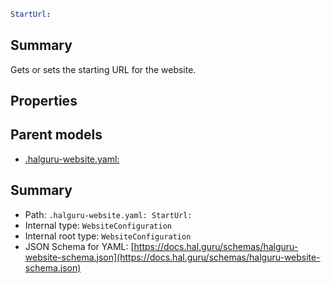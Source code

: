 <!--
title: StartUrl
version: 1.38.8-beta.19
generated: true
date: 2025-04-15
node: This file is generated by the command-line program: `halguru manual -c -m`
-->


```yaml
StartUrl:
```

## Summary

Gets or sets the starting URL for the website.

## Properties


## Parent models

* [.halguru-website.yaml:]((website).md)
## Summary

* Path: `.halguru-website.yaml: StartUrl:`
* Internal type: `WebsiteConfiguration`
* Internal root type: `WebsiteConfiguration`
* JSON Schema for YAML: [https://docs.hal.guru/schemas/halguru-website-schema.json](https://docs.hal.guru/schemas/halguru-website-schema.json)
